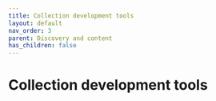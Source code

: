 ```yaml
---
title: Collection development tools
layout: default
nav_order: 3
parent: Discovery and content
has_children: false
---
```


# Collection development tools
